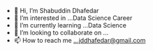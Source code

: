 - 👋 Hi, I’m Shabuddin Dhafedar
- 👀 I’m interested in ...Data Science Career
- 🌱 I’m currently learning ...Data Science
- 💞️ I’m looking to collaborate on ...
- 📫 How to reach me ...jddhafedar@gmail.com

<!---
ShabuddinDhafedar/ShabuddinDhafedar is a ✨ special ✨ repository because its `README.md` (this file) appears on your GitHub profile.
You can click the Preview link to take a look at your changes.
--->
